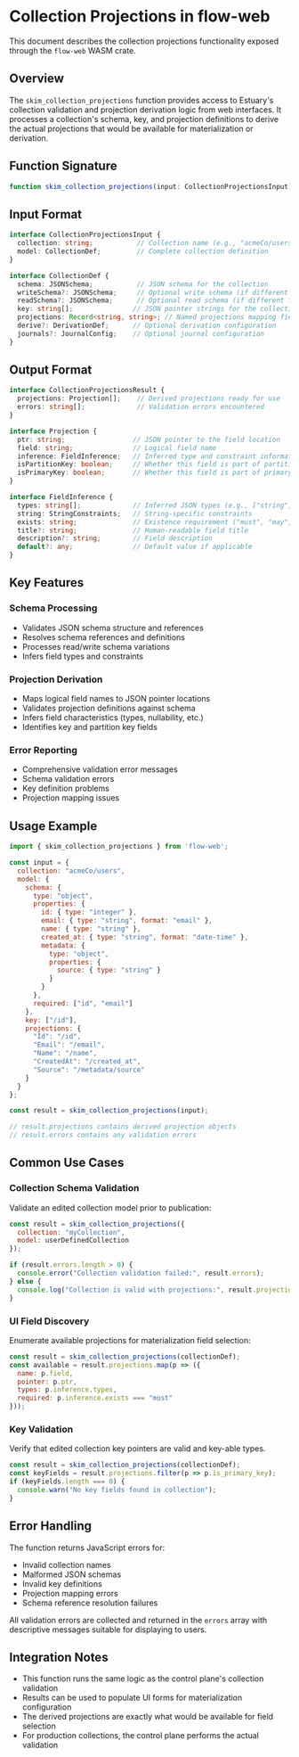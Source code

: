 # Collection Projections in flow-web

This document describes the collection projections functionality exposed through the `flow-web` WASM crate.

## Overview

The `skim_collection_projections` function provides access to Estuary's collection validation and projection derivation logic from web interfaces. It processes a collection's schema, key, and projection definitions to derive the actual projections that would be available for materialization or derivation.

## Function Signature

```typescript
function skim_collection_projections(input: CollectionProjectionsInput): CollectionProjectionsResult
```

## Input Format

```typescript
interface CollectionProjectionsInput {
  collection: string;           // Collection name (e.g., "acmeCo/users")
  model: CollectionDef;         // Complete collection definition
}

interface CollectionDef {
  schema: JSONSchema;           // JSON schema for the collection
  writeSchema?: JSONSchema;     // Optional write schema (if different from read)
  readSchema?: JSONSchema;      // Optional read schema (if different from write)
  key: string[];               // JSON pointer strings for the collection key
  projections: Record<string, string>; // Named projections mapping field names to JSON pointers
  derive?: DerivationDef;      // Optional derivation configuration
  journals?: JournalConfig;    // Optional journal configuration
}
```

## Output Format

```typescript
interface CollectionProjectionsResult {
  projections: Projection[];    // Derived projections ready for use
  errors: string[];             // Validation errors encountered
}

interface Projection {
  ptr: string;                 // JSON pointer to the field location
  field: string;               // Logical field name
  inference: FieldInference;   // Inferred type and constraint information
  isPartitionKey: boolean;     // Whether this field is part of partition key
  isPrimaryKey: boolean;       // Whether this field is part of primary key
}

interface FieldInference {
  types: string[];             // Inferred JSON types (e.g., ["string", "null"])
  string: StringConstraints;   // String-specific constraints
  exists: string;              // Existence requirement ("must", "may", "cannot")
  title?: string;              // Human-readable field title
  description?: string;        // Field description
  default?: any;               // Default value if applicable
}
```

## Key Features

### Schema Processing
- Validates JSON schema structure and references
- Resolves schema references and definitions
- Processes read/write schema variations
- Infers field types and constraints

### Projection Derivation
- Maps logical field names to JSON pointer locations
- Validates projection definitions against schema
- Infers field characteristics (types, nullability, etc.)
- Identifies key and partition key fields

### Error Reporting
- Comprehensive validation error messages
- Schema validation errors
- Key definition problems
- Projection mapping issues

## Usage Example

```javascript
import { skim_collection_projections } from 'flow-web';

const input = {
  collection: "acmeCo/users",
  model: {
    schema: {
      type: "object",
      properties: {
        id: { type: "integer" },
        email: { type: "string", format: "email" },
        name: { type: "string" },
        created_at: { type: "string", format: "date-time" },
        metadata: {
          type: "object",
          properties: {
            source: { type: "string" }
          }
        }
      },
      required: ["id", "email"]
    },
    key: ["/id"],
    projections: {
      "Id": "/id",
      "Email": "/email",
      "Name": "/name",
      "CreatedAt": "/created_at",
      "Source": "/metadata/source"
    }
  }
};

const result = skim_collection_projections(input);

// result.projections contains derived projection objects
// result.errors contains any validation errors
```

## Common Use Cases

### Collection Schema Validation
Validate an edited collection model prior to publication:

```javascript
const result = skim_collection_projections({
  collection: "myCollection",
  model: userDefinedCollection
});

if (result.errors.length > 0) {
  console.error("Collection validation failed:", result.errors);
} else {
  console.log("Collection is valid with projections:", result.projections);
}
```

### UI Field Discovery
Enumerate available projections for materialization field selection:

```javascript
const result = skim_collection_projections(collectionDef);
const available = result.projections.map(p => ({
  name: p.field,
  pointer: p.ptr,
  types: p.inference.types,
  required: p.inference.exists === "must"
}));
```

### Key Validation
Verify that edited collection key pointers are valid and key-able types.

```javascript
const result = skim_collection_projections(collectionDef);
const keyFields = result.projections.filter(p => p.is_primary_key);
if (keyFields.length === 0) {
  console.warn("No key fields found in collection");
}
```

## Error Handling

The function returns JavaScript errors for:
- Invalid collection names
- Malformed JSON schemas
- Invalid key definitions
- Projection mapping errors
- Schema reference resolution failures

All validation errors are collected and returned in the `errors` array with descriptive messages suitable for displaying to users.

## Integration Notes

- This function runs the same logic as the control plane's collection validation
- Results can be used to populate UI forms for materialization configuration
- The derived projections are exactly what would be available for field selection
- For production collections, the control plane performs the actual validation
